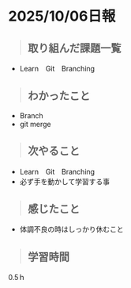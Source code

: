 # 2025/10/06日報

>## 取り組んだ課題一覧 
- Learn　Git　Branching 

> ## わかったこと
- Branch
- git merge 

> ## 次やること
- Learn　Git　Branching 
- 必ず手を動かして学習する事
  
> ## 感じたこと
- 体調不良の時はしっかり休むこと 
 
> ## 学習時間
  0.5ｈ
